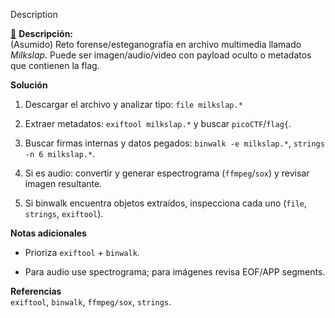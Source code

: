 Description

[🥛](http://mercury.picoctf.net:29522/)
**Descripción:**  
(Asumido) Reto forense/esteganografía en archivo multimedia llamado _Milkslap_. Puede ser imagen/audio/video con payload oculto o metadatos que contienen la flag.

**Solución**

1. Descargar el archivo y analizar tipo: `file milkslap.*`
    
2. Extraer metadatos: `exiftool milkslap.*` y buscar `picoCTF`/`flag{`.
    
3. Buscar firmas internas y datos pegados: `binwalk -e milkslap.*`, `strings -n 6 milkslap.*`.
    
4. Si es audio: convertir y generar espectrograma (`ffmpeg`/`sox`) y revisar imagen resultante.
    
5. Si binwalk encuentra objetos extraídos, inspecciona cada uno (`file`, `strings`, `exiftool`).
    

**Notas adicionales**

- Prioriza `exiftool` + `binwalk`.
    
- Para audio use spectrograma; para imágenes revisa EOF/APP segments.
    

**Referencias**  
`exiftool`, `binwalk`, `ffmpeg/sox`, `strings`.